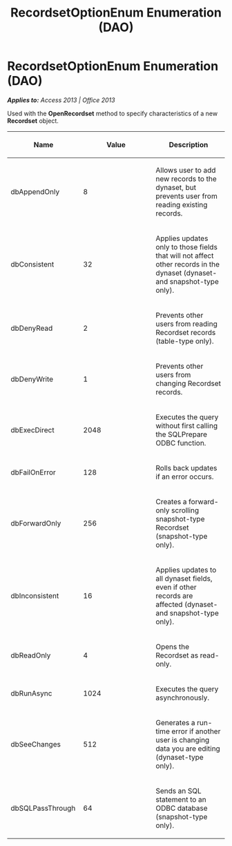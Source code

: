 ﻿---
title: RecordsetOptionEnum Enumeration (DAO)
TOCTitle: RecordsetOptionEnum Enumeration
ms:assetid: 3a9d8664-dcb6-cb60-7cf6-e229eb699ef1
ms:mtpsurl: https://msdn.microsoft.com/en-us/library/Ff192649(v=office.15)
ms:contentKeyID: 48544266
ms.date: 09/18/2015
mtps_version: v=office.15
---

# RecordsetOptionEnum Enumeration (DAO)


_**Applies to:** Access 2013 | Office 2013_

Used with the **OpenRecordset** method to specify characteristics of a new **Recordset** object.

<table>
<colgroup>
<col style="width: 33%" />
<col style="width: 33%" />
<col style="width: 33%" />
</colgroup>
<thead>
<tr class="header">
<th><p>Name</p></th>
<th><p>Value</p></th>
<th><p>Description</p></th>
</tr>
</thead>
<tbody>
<tr class="odd">
<td><p>dbAppendOnly</p></td>
<td><p>8</p></td>
<td><p>Allows user to add new records to the dynaset, but prevents user from reading existing records.</p></td>
</tr>
<tr class="even">
<td><p>dbConsistent</p></td>
<td><p>32</p></td>
<td><p>Applies updates only to those fields that will not affect other records in the dynaset (dynaset- and snapshot-type only).</p></td>
</tr>
<tr class="odd">
<td><p>dbDenyRead</p></td>
<td><p>2</p></td>
<td><p>Prevents other users from reading Recordset records (table-type only).</p></td>
</tr>
<tr class="even">
<td><p>dbDenyWrite</p></td>
<td><p>1</p></td>
<td><p>Prevents other users from changing Recordset records.</p></td>
</tr>
<tr class="odd">
<td><p>dbExecDirect</p></td>
<td><p>2048</p></td>
<td><p>Executes the query without first calling the SQLPrepare ODBC function.</p></td>
</tr>
<tr class="even">
<td><p>dbFailOnError</p></td>
<td><p>128</p></td>
<td><p>Rolls back updates if an error occurs.</p></td>
</tr>
<tr class="odd">
<td><p>dbForwardOnly</p></td>
<td><p>256</p></td>
<td><p>Creates a forward-only scrolling snapshot-type Recordset (snapshot-type only).</p></td>
</tr>
<tr class="even">
<td><p>dbInconsistent</p></td>
<td><p>16</p></td>
<td><p>Applies updates to all dynaset fields, even if other records are affected (dynaset- and snapshot-type only).</p></td>
</tr>
<tr class="odd">
<td><p>dbReadOnly</p></td>
<td><p>4</p></td>
<td><p>Opens the Recordset as read-only.</p></td>
</tr>
<tr class="even">
<td><p>dbRunAsync</p></td>
<td><p>1024</p></td>
<td><p>Executes the query asynchronously.</p></td>
</tr>
<tr class="odd">
<td><p>dbSeeChanges</p></td>
<td><p>512</p></td>
<td><p>Generates a run-time error if another user is changing data you are editing (dynaset-type only).</p></td>
</tr>
<tr class="even">
<td><p>dbSQLPassThrough</p></td>
<td><p>64</p></td>
<td><p>Sends an SQL statement to an ODBC database (snapshot-type only).</p></td>
</tr>
</tbody>
</table>

